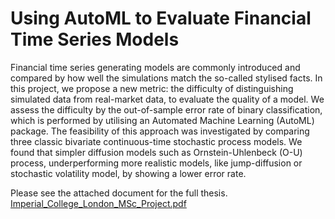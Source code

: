 # Using AutoML to Evaluate Financial Time Series Models

Financial time series generating models are commonly introduced and compared by how well the simulations match the so-called stylised facts. In this project, we propose a new metric: the difficulty of distinguishing simulated data from real-market data, to evaluate the quality of a model. We assess the difficulty by the out-of-sample error rate of binary classification, which is performed by utilising an Automated Machine Learning (AutoML) package. The feasibility of this approach was investigated by comparing three classic bivariate continuous-time stochastic process models. We found that simpler diffusion models such as Ornstein-Uhlenbeck (O-U) process, underperforming more realistic models, like jump-diffusion or stochastic volatility model, by showing a lower error rate.

Please see the attached document for the full thesis.
[Imperial_College_London_MSc_Project.pdf](https://github.com/hahayumo/Summer-Research-Project/files/7487747/Imperial_College_London_MSc_Project.pdf)
